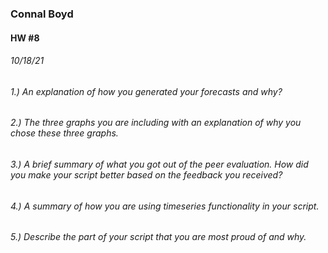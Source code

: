 ### Connal Boyd
#### HW #8
###### 10/18/21

###### 1.) An explanation of how you generated your forecasts and why?


###### 2.) The three graphs you are including with an explanation of why you chose these three graphs.




###### 3.) A brief summary of what you got out of the peer evaluation. How did you make your script better based on the feedback you received?

###### 4.) A summary of how you are using timeseries functionality in your script.

###### 5.) Describe the part of your script that you are most proud of and why.
